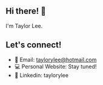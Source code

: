 ## Hi there! 👋

I'm Taylor Lee. 

## Let's connect!
* 📧 Email: taylorylee@hotmail.com
* 💻 Personal Website: Stay tuned! 
* 💼 Linkedin: taylorylee 

